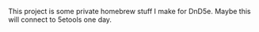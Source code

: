 This project is some private homebrew stuff I make for DnD5e. Maybe this will connect to 5etools one day.
